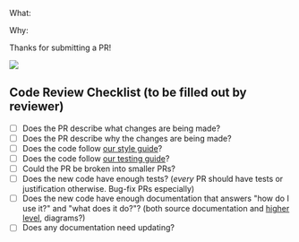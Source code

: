 
What: 

Why:

Thanks for submitting a PR!

![](https://media.giphy.com/media/14nakW0jC4HA6k/giphy.gif)

## Code Review Checklist (to be filled out by reviewer)
 - [ ] Does the PR describe what changes are being made?
 - [ ] Does the PR describe why the changes are being made?
 - [ ] Does the code follow [our style guide](https://github.com/storj/docs/blob/master/code/Style.md)?
 - [ ] Does the code follow [our testing guide](https://github.com/storj/docs/blob/master/code/Testing.md)?
 - [ ] Could the PR be broken into smaller PRs?
 - [ ] Does the new code have enough tests? (*every* PR should have tests or justification otherwise. Bug-fix PRs especially)
 - [ ] Does the new code have enough documentation that answers "how do I use it?" and "what does it do?"? (both source documentation and [higher level](https://github.com/storj/docs), diagrams?)
 - [ ] Does any documentation need updating?
